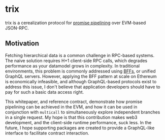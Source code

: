 # trix
trix is a cerealization protocol for [promise pipelining](http://www.erights.org/elib/distrib/pipeline.html) over EVM-based JSON-RPC. 

## Motivation

Fetching hierarchical data is a common challenge in RPC-based systems. The naive solution requires H+1 client-side RPC calls, which degrades performance as your datamodel grows in complexity. In traditional environments, this problem is commonly addressed using [BFFs](https://learn.microsoft.com/en-us/azure/architecture/patterns/backends-for-frontends), or unified GraphQL servers. However, applying the BFF pattern at scale on Ethereum is economically infeasible, and although GraphQL-based protocols exist to address this issue, I don't believe that application developers should have to pay for such a basic data access right.

This whitepaper, and reference contract, demonstrate how promise pipelining can be achieved in the EVM, and how it can be used in conjunction with `multicall` to simultaneously explore independent branches in a single request. My hope is that this contribution makes web3 development, and the client-side runtime performance, suck less. In the future, I hope supporting packages are created to provide a GraphQL-like interface to facilitate contract interaction.

